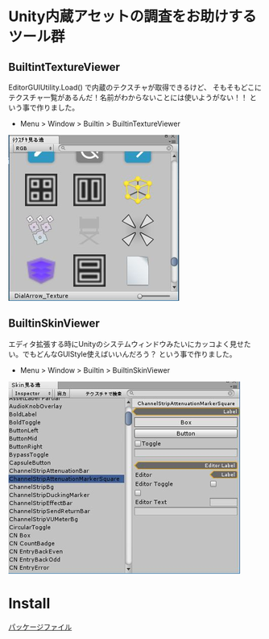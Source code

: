 # Unity内蔵アセットの調査をお助けするツール群

## BuiltintTextureViewer

EditorGUIUtility.Load() で内蔵のテクスチャが取得できるけど、
そもそもどこにテクスチャ一覧があるんだ！名前がわからないことには使いようがない！！
という事で作りました。

* Menu > Window > Builtin > BuiltinTextureViewer

![サムネイル](./Readme_image/builtintextureviewer.jpg)


## BuiltinSkinViewer 

エディタ拡張する時にUnityのシステムウィンドウみたいにカッコよく見せたい。でもどんなGUIStyle使えばいいんだろう？
という事で作りました。

* Menu > Window > Builtin > BuiltinSkinViewer

![サムネイル](./Readme_image/builtinskinviewer.jpg)


# Install

[パッケージファイル](./BuiltinViewer.unitypackage)
